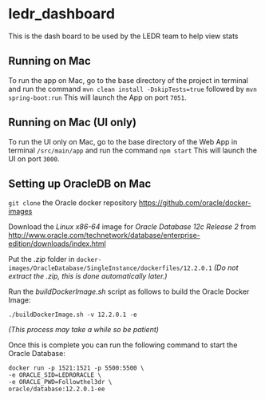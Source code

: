 # ledr_dashboard
This is the dash board to be used by the LEDR team to help view stats

## Running on Mac
To run the app on Mac, go to the base directory of the project in terminal and run the command `mvn clean install -DskipTests=true` followed by `mvn spring-boot:run` This will launch the App on port `7051`.

## Running on Mac (UI only)
To run the UI only on Mac, go to the base directory of the Web App in terminal `/src/main/app` and run the command `npm start` This will launch the UI on port `3000`.

## Setting up OracleDB on Mac

`git clone` the Oracle docker repository <https://github.com/oracle/docker-images>  

Download the _Linux x86-64_ image for _Oracle Database 12c Release 2_ from <http://www.oracle.com/technetwork/database/enterprise-edition/downloads/index.html>

Put the _.zip_ folder in `docker-images/OracleDatabase/SingleInstance/dockerfiles/12.2.0.1`  _(Do not extract the .zip, this is done automatically later.)_

Run the _buildDockerImage.sh_ script as follows to build the Oracle Docker Image:

`./buildDockerImage.sh -v 12.2.0.1 -e`

_(This process may take a while so be patient)_

Once this is complete you can run the following command to start the Oracle Database:

	docker run -p 1521:1521 -p 5500:5500 \
	-e ORACLE_SID=LEDRORACLE \
	-e ORACLE_PWD=Followthel3dr \
	oracle/database:12.2.0.1-ee
